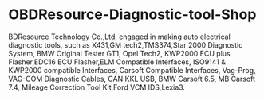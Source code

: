 OBDResource-Diagnostic-tool-Shop
================================

BDResource Technology Co.,Ltd, engaged in making auto electrical diagnostic tools, such as X431,GM tech2,TMS374,Star 2000 Diagnostic System, BMW Original Tester GT1, Opel Tech2, KWP2000 ECU plus Flasher,EDC16 ECU Flasher,ELM Compatible Interfaces, ISO9141 &amp; KWP2000 compatible Interfaces, Carsoft Compatible Interfaces, Vag-Prog, VAG-COM Diagnostic Cables, CAN KKL USB, BMW Carsoft 6.5, MB Carsoft 7.4, Mileage Correction Tool Kit,Ford VCM IDS,Lexia3.